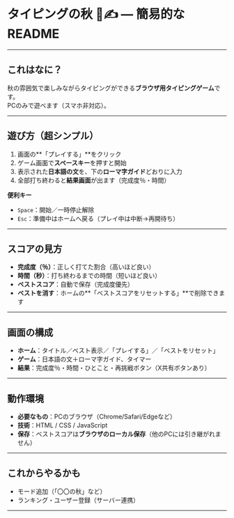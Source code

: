 # タイピングの秋 🍁✍️ — 簡易的なREADME

---

## これはなに？
秋の雰囲気で楽しみながらタイピングができる**ブラウザ用タイピングゲーム**です。  
PCのみで遊べます（スマホ非対応）。

---

## 遊び方（超シンプル）
1. 画面の**「プレイする」**をクリック  
2. ゲーム画面で**スペースキー**を押すと開始  
3. 表示された**日本語の文**を、下の**ローマ字ガイド**どおりに入力  
4. 全部打ち終わると**結果画面**が出ます（完成度％・時間）

**便利キー**
- `Space`：開始／一時停止解除  
- `Esc`：準備中はホームへ戻る（プレイ中は中断→再開待ち）

---

## スコアの見方
- **完成度（％）**：正しく打てた割合（高いほど良い）  
- **時間（秒）**：打ち終わるまでの時間（短いほど良い）  
- **ベストスコア**：自動で保存（完成度優先）  
- **ベストを消す**：ホームの**「ベストスコアをリセットする」**で削除できます

---

## 画面の構成
- **ホーム**：タイトル／ベスト表示／「プレイする」／「ベストをリセット」  
- **ゲーム**：日本語の文＋ローマ字ガイド、タイマー  
- **結果**：完成度％・時間・ひとこと・再挑戦ボタン（X共有ボタンあり）

---

## 動作環境
- **必要なもの**：PCのブラウザ（Chrome/Safari/Edgeなど）  
- **技術**：HTML / CSS / JavaScript
- **保存**：ベストスコアは**ブラウザのローカル保存**（他のPCには引き継がれません）

---

## これからやるかも
- モード追加（「〇〇の秋」など）  
- ランキング・ユーザー登録（サーバー連携）

---